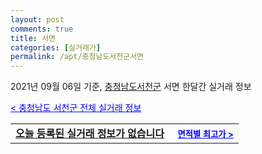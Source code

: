 ```yaml
---
layout: post
comments: true
title: 서면
categories: [실거래가]
permalink: /apt/충청남도서천군서면
---
```


2021년 09월 06일 기준, <a href="/apt/충청남도서천군">충청남도서천군</a> 서면 한달간 실거래 정보

<a style="color: blue;" href="/apt/충청남도서천군">< 충청남도 서천군 전체 실거래 정보</a>
<!---- start ---->
<table>
  <tr>
    <td colspan="4" style="font-weight: bold;"><a href="/apt/충청남도서천군서면{name_without_space}">오늘 등록된 실거래 정보가 없습니다</a> &nbsp;&nbsp;&nbsp; <a style="color: blue; font-size: smaller;" href="/apt/충청남도서천군서면{name_without_space}">면적별 최고가 ></a></td>
  </tr>
    
</table>
<!---- end ---->
    